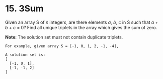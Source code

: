 # 15. 3Sum

Given an array S of *n* integers, are there elements *a*, *b*, *c* in S such that *a* + *b* + *c* = 0? Find all unique triplets in the array which gives the sum of zero.

**Note**: The solution set must not contain duplicate triplets.

    For example, given array S = [-1, 0, 1, 2, -1, -4],
    
    A solution set is:
    [
      [-1, 0, 1],
      [-1, -1, 2]
    ]
